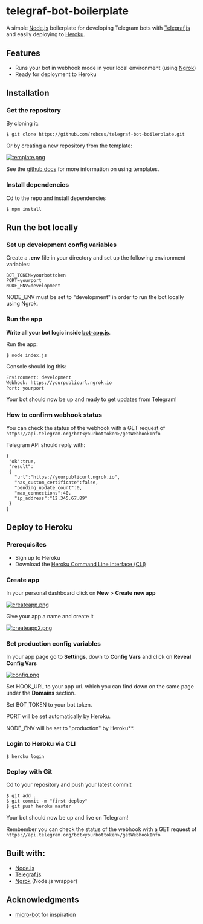 ﻿
# telegraf-bot-boilerplate

A simple [Node.js](https://nodejs.org/en/) boilerplate for developing Telegram bots with [Telegraf.js](https://telegraf.js.org/) and easily deploying to [Heroku](https://www.heroku.com/).

## Features

  - Runs your bot in webhook mode in your local environment (using [Ngrok](https://www.npmjs.com/package/ngrok)) 
  - Ready for deployment to Heroku


## Installation
### Get the repository
By cloning it:
 ```
 $ git clone https://github.com/robcss/telegraf-bot-boilerplate.git
  ```

Or by creating a new repository from the template:

[![template.png](https://i.postimg.cc/tR585fy3/template.png)](https://postimg.cc/SjnZQgnR)

See the [github docs](https://docs.github.com/en/github/creating-cloning-and-archiving-repositories/creating-a-repository-from-a-template#creating-a-repository-from-a-template) for more information on using templates.
### Install dependencies
Cd to the repo and install dependencies
```
$ npm install
```
## Run the bot locally
### Set up development config variables

Create a **.env** file in your directory and set up the following environment variables:
```
BOT_TOKEN=yourbottoken
PORT=yourport
NODE_ENV=development
```
NODE_ENV must be set to "development" in order to run the bot locally using Ngrok.

### Run the app
**Write all your bot logic inside [bot-app.js](https://github.com/robcss/telegraf-bot-boilerplate/blob/master/bot-app.js "bot-app.js")**.

Run the app:
```
$ node index.js
```
Console should log this:
```
Environment: development
Webhook: https://yourpublicurl.ngrok.io
Port: yourport
```
Your bot should now be up and ready to get updates from Telegram!
### How to confirm webhook status
You can check the status of the webhook with a GET  request of 
```https://api.telegram.org/bot<yourbottoken>/getWebhookInfo ``` 

Telegram API should reply with: 
```
{
 "ok":true,
 "result": 
 {
   "url":"https://yourpublicurl.ngrok.io",
   "has_custom_certificate":false,
   "pending_update_count":0,
   "max_connections":40.
   "ip_address":"12.345.67.89"
 }
}
```
## Deploy to Heroku
### Prerequisites
* Sign up to Heroku
* Download the [Heroku Command Line Interface (CLI)](https://devcenter.heroku.com/articles/getting-started-with-nodejs#set-up)

### Create app
In your personal dashboard click on **New** > **Create new app**

[![createapp.png](https://i.postimg.cc/mgC6Sr2h/createapp.png)](https://postimg.cc/K1cNGxTy)

Give your app a name and create it

[![createapp2.png](https://i.postimg.cc/SKTSmV0B/createapp2.png)](https://postimg.cc/NyXq46jD)

### Set production config variables
In your app page go to **Settings**, down to **Config Vars** and click on **Reveal Config Vars**

[![config.png](https://i.postimg.cc/sDBLvckY/config.png)](https://postimg.cc/7fk9RgYh)

Set HOOK_URL to your app url. which you can find down on the same page under the **Domains** section.

Set BOT_TOKEN to your bot token.

PORT will be set automatically by Heroku.

NODE_ENV will be set to "production" by Heroku**.

### Login to Heroku via CLI
```
$ heroku login
```

### Deploy with Git
Cd to your repository and push your latest commit
```
$ git add .
$ git commit -m "first deploy"
$ git push heroku master
```
Your bot should now be up and live on Telegram!

Rembember you can check the status of the webhook with a GET  request of 
```https://api.telegram.org/bot<yourbottoken>/getWebhookInfo ``` 

## Built with:

 - [Node.js](https://nodejs.org/en/)
 - [Telegraf.js](https://telegraf.js.org/)
 - [Ngrok](https://github.com/bubenshchykov/ngrok#readme) (Node.js wrapper)

## Acknowledgments

 - [micro-bot](https://github.com/telegraf/micro-bot) for inspiration

